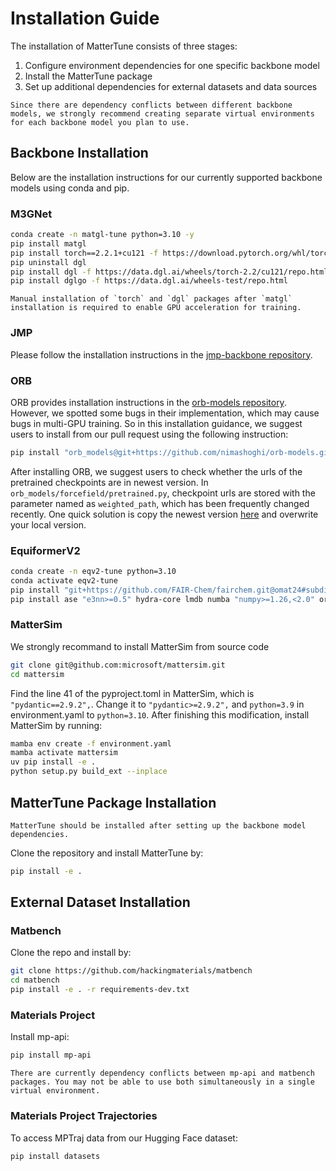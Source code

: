 # Installation Guide

The installation of MatterTune consists of three stages:

1. Configure environment dependencies for one specific backbone model
2. Install the MatterTune package
3. Set up additional dependencies for external datasets and data sources

```{warning}
Since there are dependency conflicts between different backbone models, we strongly recommend creating separate virtual environments for each backbone model you plan to use.
```

## Backbone Installation

Below are the installation instructions for our currently supported backbone models using conda and pip.

### M3GNet

```bash
conda create -n matgl-tune python=3.10 -y
pip install matgl
pip install torch==2.2.1+cu121 -f https://download.pytorch.org/whl/torch_stable.html
pip uninstall dgl
pip install dgl -f https://data.dgl.ai/wheels/torch-2.2/cu121/repo.html
pip install dglgo -f https://data.dgl.ai/wheels-test/repo.html
```

```{note}
Manual installation of `torch` and `dgl` packages after `matgl` installation is required to enable GPU acceleration for training.
```

### JMP

Please follow the installation instructions in the [jmp-backbone repository](https://github.com/nimashoghi/jmp-backbone/blob/lingyu-grad/README.md).

### ORB

ORB provides installation instructions in the [orb-models repository](https://github.com/orbital-materials/orb-models). However, we spotted some bugs in their implementation, which may cause bugs in multi-GPU training. So in this installation guidance, we suggest users to install from our pull request using the following instruction:

```bash
pip install "orb_models@git+https://github.com/nimashoghi/orb-models.git"
```

After installing ORB, we suggest users to check whether the urls of the pretrained checkpoints are in newest version. In ```orb_models/forcefield/pretrained.py```, checkpoint urls are stored with the parameter named as ```weighted_path```, which has been frequently changed recently. One quick solution is copy the newest version [here](https://github.com/orbital-materials/orb-models/blob/main/orb_models/forcefield/pretrained.py) and overwrite your local version. 

### EquiformerV2

```bash
conda create -n eqv2-tune python=3.10
conda activate eqv2-tune
pip install "git+https://github.com/FAIR-Chem/fairchem.git@omat24#subdirectory=packages/fairchem-core" --no-deps
pip install ase "e3nn>=0.5" hydra-core lmdb numba "numpy>=1.26,<2.0" orjson "pymatgen>=2023.10.3" submitit tensorboard "torch==2.5.0" wandb torch_geometric h5py netcdf4 opt-einsum spglib
```

### MatterSim

We strongly recommand to install MatterSim from source code

```bash
git clone git@github.com:microsoft/mattersim.git
cd mattersim
```

Find the line 41 of the pyproject.toml in MatterSim, which is ```"pydantic==2.9.2",```. Change it to ```"pydantic>=2.9.2",``` and ```python=3.9``` in environment.yaml to ```python=3.10```. After finishing this modification, install MatterSim by running:

```bash
mamba env create -f environment.yaml
mamba activate mattersim
uv pip install -e .
python setup.py build_ext --inplace
```

## MatterTune Package Installation

```{important}
MatterTune should be installed after setting up the backbone model dependencies.
```

Clone the repository and install MatterTune by:

```bash
pip install -e .
```

## External Dataset Installation

### Matbench

Clone the repo and install by:
```bash
git clone https://github.com/hackingmaterials/matbench
cd matbench
pip install -e . -r requirements-dev.txt
```

### Materials Project

Install mp-api:
```bash
pip install mp-api
```

```{note}
There are currently dependency conflicts between mp-api and matbench packages. You may not be able to use both simultaneously in a single virtual environment.
```

### Materials Project Trajectories

To access MPTraj data from our Hugging Face dataset:
```bash
pip install datasets
```
